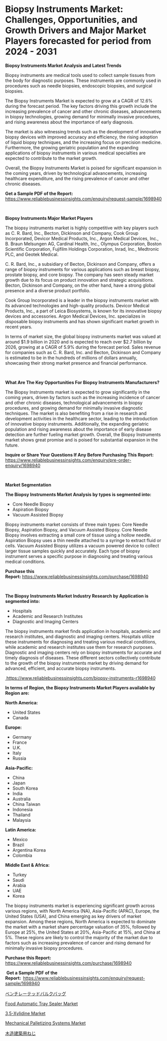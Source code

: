 <p><h1>Biopsy Instruments Market: Challenges, Opportunities, and Growth Drivers and Major Market Players forecasted for period from 2024 - 2031</h1></p><p><strong>Biopsy Instruments Market Analysis and Latest Trends</strong></p>
<p><p>Biopsy instruments are medical tools used to collect sample tissues from the body for diagnostic purposes. These instruments are commonly used in procedures such as needle biopsies, endoscopic biopsies, and surgical biopsies.</p><p>The Biopsy Instruments Market is expected to grow at a CAGR of 12.6% during the forecast period. The key factors driving this growth include the increasing prevalence of cancer and other chronic diseases, advancements in biopsy technologies, growing demand for minimally invasive procedures, and rising awareness about the importance of early diagnosis.</p><p>The market is also witnessing trends such as the development of innovative biopsy devices with improved accuracy and efficiency, the rising adoption of liquid biopsy techniques, and the increasing focus on precision medicine. Furthermore, the growing geriatric population and the expanding applications of biopsy instruments in various medical specialties are expected to contribute to the market growth.</p><p>Overall, the Biopsy Instruments Market is poised for significant expansion in the coming years, driven by technological advancements, increasing healthcare expenditure, and the rising prevalence of cancer and other chronic diseases.</p></p>
<p><strong>Get a Sample PDF of the Report:&nbsp;</strong> <a href="https://www.reliablebusinessinsights.com/enquiry/request-sample/1698940">https://www.reliablebusinessinsights.com/enquiry/request-sample/1698940</a></p>
<p>&nbsp;</p>
<p><strong>Biopsy Instruments Major Market Players</strong></p>
<p><p>The biopsy instruments market is highly competitive with key players such as C. R. Bard, Inc., Becton, Dickinson and Company, Cook Group Incorporated, Devicor Medical Products, Inc., Argon Medical Devices, Inc., B. Braun Melsungen AG, Cardinal Health, Inc., Olympus Corporation, Boston Scientific Corporation, Fujifilm Holdings Corporation, Inrad, Inc., Medtronic PLC, and Geotek Medical.</p><p>C. R. Bard, Inc., a subsidiary of Becton, Dickinson and Company, offers a range of biopsy instruments for various applications such as breast biopsy, prostate biopsy, and core biopsy. The company has seen steady market growth due to its focus on product innovation and strategic acquisitions. Becton, Dickinson and Company, on the other hand, have a strong global presence and a diverse product portfolio.</p><p>Cook Group Incorporated is a leader in the biopsy instruments market with its advanced technologies and high-quality products. Devicor Medical Products, Inc., a part of Leica Biosystems, is known for its innovative biopsy devices and accessories. Argon Medical Devices, Inc. specializes in disposable biopsy instruments and has shown significant market growth in recent years.</p><p>In terms of market size, the global biopsy instruments market was valued at around $1.9 billion in 2020 and is expected to reach over $2.7 billion by 2026, growing at a CAGR of 5.9% during the forecast period. Sales revenue for companies such as C. R. Bard, Inc. and Becton, Dickinson and Company is estimated to be in the hundreds of millions of dollars annually, showcasing their strong market presence and financial performance.</p></p>
<p>&nbsp;</p>
<p><strong>What Are The Key Opportunities For Biopsy Instruments Manufacturers?</strong></p>
<p><p>The Biopsy Instruments market is expected to grow significantly in the coming years, driven by factors such as the increasing incidence of cancer and other chronic diseases, technological advancements in biopsy procedures, and growing demand for minimally invasive diagnostic techniques. The market is also benefiting from a rise in research and development activities in the healthcare sector, leading to the introduction of innovative biopsy instruments. Additionally, the expanding geriatric population and rising awareness about the importance of early disease detection are further fueling market growth. Overall, the Biopsy Instruments market shows great promise and is poised for substantial expansion in the future.</p></p>
<p><strong>Inquire or Share Your Questions If Any Before Purchasing This Report:</strong> <a href="https://www.reliablebusinessinsights.com/enquiry/pre-order-enquiry/1698940">https://www.reliablebusinessinsights.com/enquiry/pre-order-enquiry/1698940</a></p>
<p>&nbsp;</p>
<p><strong>Market Segmentation</strong></p>
<p><strong>The Biopsy Instruments Market Analysis by types is segmented into:</strong></p>
<p><ul><li>Core Needle Biopsy</li><li>Aspiration Biopsy</li><li>Vacuum Assisted Biopsy</li></ul></p>
<p><p>Biopsy instruments market consists of three main types: Core Needle Biopsy, Aspiration Biopsy, and Vacuum Assisted Biopsy. Core Needle Biopsy involves extracting a small core of tissue using a hollow needle. Aspiration Biopsy uses a thin needle attached to a syringe to extract fluid or cells. Vacuum Assisted Biopsy utilizes a vacuum powered device to collect larger tissue samples quickly and accurately. Each type of biopsy instrument serves a specific purpose in diagnosing and treating various medical conditions.</p></p>
<p><strong>Purchase this Report:&nbsp;</strong><a href="https://www.reliablebusinessinsights.com/purchase/1698940">https://www.reliablebusinessinsights.com/purchase/1698940</a></p>
<p>&nbsp;</p>
<p><strong>The Biopsy Instruments Market Industry Research by Application is segmented into:</strong></p>
<p><ul><li>Hospitals</li><li>Academic and Research Institutes</li><li>Diagnostic and Imaging Centers</li></ul></p>
<p><p>The biopsy instruments market finds application in hospitals, academic and research institutes, and diagnostic and imaging centers. Hospitals utilize these instruments for diagnosing and treating various medical conditions, while academic and research institutes use them for research purposes. Diagnostic and imaging centers rely on biopsy instruments for accurate and timely diagnosis of diseases. These different sectors collectively contribute to the growth of the biopsy instruments market by driving demand for advanced, efficient, and accurate biopsy instruments.</p></p>
<p><a href="https://www.reliablebusinessinsights.com/biopsy-instruments-r1698940">&nbsp;https://www.reliablebusinessinsights.com/biopsy-instruments-r1698940</a></p>
<p><strong>In terms of Region, the Biopsy Instruments Market Players available by Region are:</strong></p>
<p>
    <p> <strong> North America: </strong>
        <ul>
            <li>United States</li>
            <li>Canada</li>
        </ul>
        </p> 
    <p> <strong> Europe: </strong>
        <ul>
            <li>Germany</li>
            <li>France</li>
            <li>U.K.</li>
            <li>Italy</li>
            <li>Russia</li>
        </ul>
        </p> 
    <p> <strong> Asia-Pacific: </strong>
        <ul>
            <li>China</li>
            <li>Japan</li>
            <li>South Korea</li>
            <li>India</li>
            <li>Australia</li>
            <li>China Taiwan</li>
            <li>Indonesia</li>
            <li>Thailand</li>
            <li>Malaysia</li>
        </ul>
        </p> 
    <p> <strong> Latin America: </strong>
        <ul>
            <li>Mexico</li>
            <li>Brazil</li>
            <li>Argentina Korea</li>
            <li>Colombia</li>
        </ul>
        </p> 
    <p> <strong> Middle East & Africa: </strong>
        <ul>
            <li>Turkey</li>
            <li>Saudi</li>
            <li>Arabia</li>
            <li>UAE</li>
            <li>Korea</li>
        </ul>
    </p>
    </p>
<p><p>The biopsy instruments market is experiencing significant growth across various regions, with North America (NA), Asia-Pacific (APAC), Europe, the United States (USA), and China emerging as key drivers of market expansion. Among these regions, North America is expected to dominate the market with a market share percentage valuation of 35%, followed by Europe at 25%, the United States at 20%, Asia-Pacific at 15%, and China at 5%. These regions are likely to control the majority of the market due to factors such as increasing prevalence of cancer and rising demand for minimally invasive biopsy procedures.</p></p>
<p><strong>Purchase this Report: </strong><a href="https://www.reliablebusinessinsights.com/purchase/1698940">https://www.reliablebusinessinsights.com/purchase/1698940</a></p>
<p>&nbsp;<strong>Get a Sample PDF of the Report:&nbsp;&nbsp;</strong><a href="https://www.reliablebusinessinsights.com/enquiry/request-sample/1698940">https://www.reliablebusinessinsights.com/enquiry/request-sample/1698940</a></p>
<p><strong></strong></p>
<p><p><a href="https://github.com/charm854/Market-Research-Report-List-2/blob/main/3874064168648.md">ベンチレーテッドバルクバッグ</a></p><p><a href="https://github.com/brenzgnarento/Market-Research-Report-List-3/blob/main/food-automatic-tray-sealer-market.md">Food Automatic Tray Sealer Market</a></p><p><a href="https://www.linkedin.com/pulse/35-xylidine-market-outlook-forecast-from-2024-2031-censusense-notnf?trackingId=a7jyr96CLbICJbQys0n3vQ%3D%3D">3,5-Xylidine Market</a></p><p><a href="https://github.com/MyrtisWest1/Market-Research-Report-List-1/blob/main/mechanical-palletizing-systems-market.md">Mechanical Palletizing Systems Market</a></p><p><a href="https://github.com/MacyOrn/Market-Research-Report-List-1/blob/main/6519644168649.md">木造建築用ねじ</a></p></p>